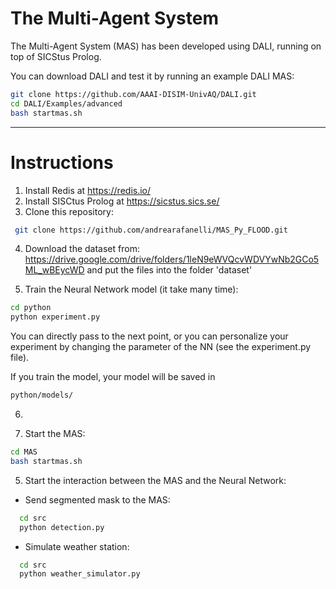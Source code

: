 # The Multi-Agent System

The Multi-Agent System (MAS) has been developed using DALI, running on top of SICStus Prolog. 

You can download DALI and test it by running an example DALI MAS:
```sh
git clone https://github.com/AAAI-DISIM-UnivAQ/DALI.git
cd DALI/Examples/advanced
bash startmas.sh
```
-------------------------------------------------------------------------------------
# Instructions

1. Install Redis at https://redis.io/
2. Install SISCtus Prolog at https://sicstus.sics.se/
3. Clone this repository: 
```sh
 git clone https://github.com/andrearafanelli/MAS_Py_FLOOD.git
```
4. Download the dataset from:  https://drive.google.com/drive/folders/1leN9eWVQcvWDVYwNb2GCo5ML_wBEycWD and put the files into the folder 'dataset'

5. Train the Neural Network model (it take many time):
  ```sh
  cd python
  python experiment.py 
  ```
You can directly pass to the next point, or you can personalize your experiment by changing the parameter of the NN (see the experiment.py file).

If you train the model, your model will be saved in
  ```sh
  python/models/ 
  ```
6. 


4. Start the MAS:

  ```sh
  cd MAS
  bash startmas.sh 
  ```
5. Start the interaction between the MAS and the Neural Network: 

- Send segmented mask to the MAS:

```sh
  cd src
  python detection.py 
  ```
- Simulate weather station: 

```sh
  cd src
  python weather_simulator.py 
  ```
